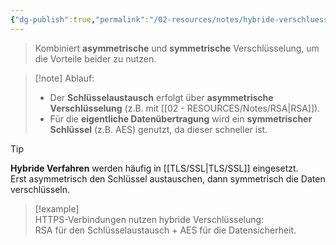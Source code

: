 ```yaml
---
{"dg-publish":true,"permalink":"/02-resources/notes/hybride-verschluesselung/","tags":["kryptografie"],"noteIcon":"","updated":"2025-08-26T16:35:04.000+02:00"}
---
```


> Kombiniert **asymmetrische** und **symmetrische** Verschlüsselung, um die Vorteile beider zu nutzen.

> [!note] Ablauf:
> 
> - Der **Schlüsselaustausch** erfolgt über **asymmetrische Verschlüsselung** (z.B. mit [[02 - RESOURCES/Notes/RSA\|RSA]]).
> - Für die **eigentliche Datenübertragung** wird ein **symmetrischer Schlüssel** (z.B. AES) genutzt, da dieser schneller ist.

> [!tip]  
> **Hybride Verfahren** werden häufig in [[TLS/SSL\|TLS/SSL]] eingesetzt.  
> Erst asymmetrisch den Schlüssel austauschen, dann symmetrisch die Daten verschlüsseln.

> [!example]  
> HTTPS-Verbindungen nutzen hybride Verschlüsselung:  
> RSA für den Schlüsselaustausch + AES für die Datensicherheit.